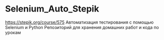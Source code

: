 # Selenium_Auto_Stepik
https://stepik.org/course/575
Автоматизация тестирования с помощью Selenium и Python
Репозиторий для хранения домашних работ и кода по урокам
